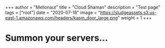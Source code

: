 +++
author = "Mellonaut"
title = "Cloud Shaman"
description = "Test page"
tags = ["root"]
date = "2020-07-18"
image = "https://sludgeassets.s3.us-east-1.amazonaws.com/headers/kasm_door_large.png"
weight = 1
+++

# Summon your servers...

